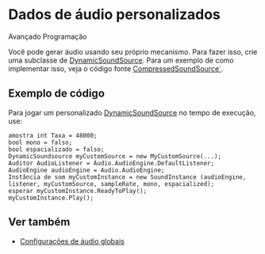 # Dados de áudio personalizados

<span class="badge text-bg-primary">Avançado</span>
<span class="badge text-bg-success">Programação</span>

Você pode gerar áudio usando seu próprio mecanismo. Para fazer isso, crie uma subclasse de [DynamicSoundSource](xref:Stride.Audio.DynamicSoundSource).
Para um exemplo de como implementar isso, veja o código fonte [CompressedSoundSource`](https://github.com/SiliconStudio/stride/blob/master-1.8/sources/engine/Stride.Audio/CompressedSoundSource.cs).

## Exemplo de código

Para jogar um personalizado [DynamicSoundSource](xref:Stride.Audio.DynamicSoundSource) no tempo de execução, use:

```
amostra int Taxa = 48000;
bool mono = falso;
bool espacializado = falso;
DynamicSoundsource myCustomSource = new MyCustomSource(...);
Auditor AudioListener = Áudio.AudioEngine.DefaultListener;
AudioEngine audioEngine = Audio.AudioEngine;
Instância de som myCustomInstance = new SoundInstance (audioEngine, listener, myCustomSource, sampleRate, mono, espacialized);
esperar myCustomInstance.ReadyToPlay();
myCustomInstance.Play();
```

## Ver também
* [Configurações de áudio globais](global-audio-settings.md)